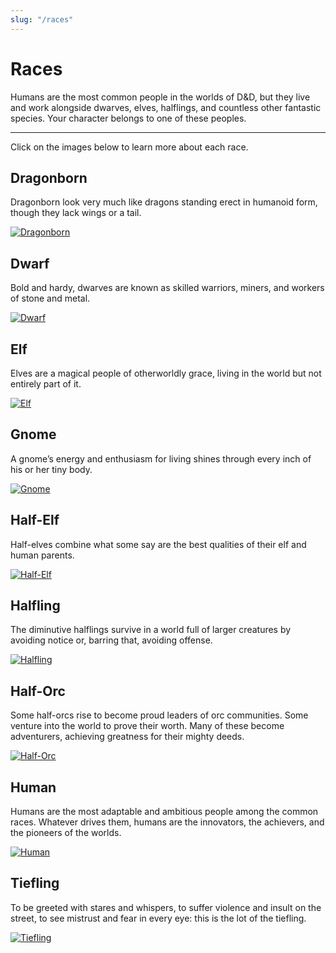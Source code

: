 ```yaml
---
slug: "/races"
---
```


# Races

Humans are the most common people in the worlds of D&D, but they live and work alongside dwarves, elves, halflings, and countless other fantastic species. Your character belongs to one of these peoples.

---

Click on the images below to learn more about each race.

## Dragonborn

Dragonborn look very much like dragons standing erect in humanoid form, though they lack wings or a tail.

[![Dragonborn](../images/dragonborn.png)](https://www.dndbeyond.com/races/16-dragonborn)

## Dwarf

Bold and hardy, dwarves are known as skilled warriors, miners, and workers of stone and metal.

[![Dwarf](../images/dwarf.png)](https://www.dndbeyond.com/races/13-dwarf)

## Elf

Elves are a magical people of otherworldly grace, living in the world but not entirely part of it.

[![Elf](../images/elf.png)](https://www.dndbeyond.com/races/3-elf)

## Gnome

A gnome’s energy and enthusiasm for living shines through every inch of his or her tiny body.

[![Gnome](../images/gnome.png)](https://www.dndbeyond.com/races/18-elf)

## Half-Elf

Half-elves combine what some say are the best qualities of their elf and human parents.

[![Half-Elf](../images/half-elf.png)](https://www.dndbeyond.com/races/20-half-elf)

## Halfling

The diminutive halflings survive in a world full of larger creatures by avoiding notice or, barring that, avoiding offense.

[![Halfling](../images/halfling.png)](https://www.dndbeyond.com/races/14-halfling)

## Half-Orc

Some half-orcs rise to become proud leaders of orc communities. Some venture into the world to prove their worth. Many of these become adventurers, achieving greatness for their mighty deeds.

[![Half-Orc](../images/half-orc.png)](https://www.dndbeyond.com/races/2-half-orc)

## Human

Humans are the most adaptable and ambitious people among the common races. Whatever drives them, humans are the innovators, the achievers, and the pioneers of the worlds.

[![Human](../images/human.png)](https://www.dndbeyond.com/races/1-human)

## Tiefling

To be greeted with stares and whispers, to suffer violence and insult on the street, to see mistrust and fear in every eye: this is the lot of the tiefling.

[![Tiefling](../images/tiefling.png)](https://www.dndbeyond.com/races/7-tiefling)
